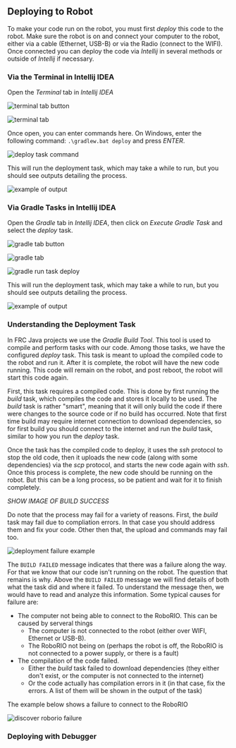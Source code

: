 ## Deploying to Robot

To make your code run on the robot, you must first _deploy_ this code to the robot. Make sure the robot is on and connect your computer to the robot, either via a cable (Ethernet, USB-B) or via the Radio (connect to the WIFI). Once connected you can deploy the code via _Intellij_ in several methods or outside of _Intellij_ if necessary.

### Via the Terminal in Intellij IDEA

Open the _Terminal_ tab in _Intellij IDEA_

![terminal tab button](https://github.com/user-attachments/assets/95e65d8c-89ec-479b-a980-c6ccb20a1acf)

![terminal tab](https://github.com/user-attachments/assets/12a47653-bfca-4aab-9886-441cb7da85de)

Once open, you can enter commands here. On Windows, enter the following command: `.\gradlew.bat deploy` and press _ENTER_. 

![deploy task command](https://github.com/user-attachments/assets/09c25414-ba65-43b5-bb15-6c97ff1d22e5)

This will run the deployment task, which may take a while to run, but you should see outputs detailing the process.

![example of output](https://github.com/user-attachments/assets/bdf2542a-7557-443e-a2fd-9af42190425f)

### Via Gradle Tasks in Intellij IDEA

Open the _Gradle_ tab in _Intellij IDEA_, then click on _Execute Gradle Task_ and select the _deploy_ task. 

![gradle tab button](https://github.com/user-attachments/assets/e02c959b-73eb-4930-b748-e988d3c40115)

![gradle tab](https://github.com/user-attachments/assets/5409d5f2-59dc-4ecb-a81b-f4d6163e8d09)

![gradle run task deploy](https://github.com/user-attachments/assets/25790227-f2fc-4d65-8e0c-0d1a38a8bb4b)

This will run the deployment task, which may take a while to run, but you should see outputs detailing the process.

![example of output](https://github.com/user-attachments/assets/ac7019aa-1f3b-4c1d-98b4-acb8a52588e1)

### Understanding the Deployment Task

In FRC Java projects we use the _Gradle Build Tool_. This tool is used to compile and perform tasks with our code. Among those tasks, we have the configured _deploy_ task. This task is meant to upload the compiled code to the robot and run it. After it is complete, the robot will have the new code running. This code will remain on the robot, and post reboot, the robot will start this code again.

First, this task requires a compiled code. This is done by first running the _build_ task, which compiles the code and stores it locally to be used. The _build_ task is rather "smart", meaning that it will only build the code if there were changes to the source code or if no build has occurred. Note that first time build may require internet connection to download dependencies, so for first build you should connect to the internet and run the _build_ task, similar to how you run the _deploy_ task.

Once the task has the compiled code to deploy, it uses the _ssh_ protocol to stop the old code, then it uploads the new code (along with some dependencies) via the _scp_ protocol, and starts the new code again with _ssh_. Once this process is complete, the new code should be running on the robot. But this can be a long process, so be patient and wait for it to finish completely.

*SHOW IMAGE OF BUILD SUCCESS*

Do note that the process may fail for a variety of reasons. First, the _build_ task may fail due to compliation errors. In that case you should address them and fix your code. Other then that, the upload and commands may fail too.

![deployment failure example](https://github.com/user-attachments/assets/deef6782-fa53-4f50-9b9f-d6d11804484c)

The `BUILD FAILED` message indicates that there was a failure along the way. For that we know that our code isn't running on the robot. The question that remains is why. Above the `BUILD FAILED` message we will find details of both what the task did and where it failed. To understand the message then, we would have to read and analyze this information. Some typical causes for failure are:
- The computer not being able to connect to the RoboRIO. This can be caused by serveral things
  - The computer is not connected to the robot (either over WIFI, Ethernet or USB-B).
  - The RoboRIO not being on (perhaps the robot is off, the RoboRIO is not connected to a power supply, or there is a fault)
- The compilation of the code failed.
  - Either the _build_ task failed to download dependencies (they either don't exist, or the computer is not connected to the internet)
  - Or the code actually has compilation errors in it (in that case, fix the errors. A list of them will be shown in the output of the task)

The example below shows a failure to connect to the RoboRIO

![discover roborio failure](https://github.com/user-attachments/assets/90a1780a-48cd-454f-93f3-92cc8e54a7a5)


### Deploying with Debugger
